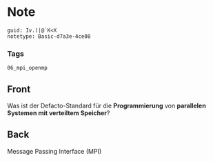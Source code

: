 # Note
```
guid: Iv.)|@`K<X
notetype: Basic-d7a3e-4ce08
```

### Tags
```
06_mpi_openmp
```

## Front
Was ist der Defacto-Standard für die <b>Programmierung</b> von
<b>parallelen Systemen mit verteiltem Speicher</b>?

## Back
Message Passing Interface (MPI)
